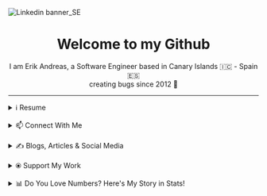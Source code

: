 ![Linkedin banner_SE](https://github.com/user-attachments/assets/a812e449-5ff5-40a9-abf4-5fd0d5b79c99)

<h1 align="center">Welcome to my Github</h1>
<p align="center">
 I am Erik Andreas, a Software Engineer based in Canary Islands 🇮🇨 - Spain 🇪🇸
 <br>
 creating bugs since 2012 🚀
</p>
 

---
<details>
  <summary>ℹ️ Resume</summary>
     <p align="left">
        <a href="https://drive.proton.me/urls/26JG7XDRZC#wLWfPZ0wnNda" target="_blank">
            <img src="https://img.shields.io/badge/Download%20CV-4285F4?style=for-the-badge&logo=download&logoColor=white" alt="Download CV">
        </a>
    </p>
</details>
<br>
<details>
  <summary>📫 Connect With Me</summary>
 <p align="left">
    <a href="https://www.linkedin.com/in/erik-andreas-backend-developer" target="_blank">
        <img src="https://img.shields.io/badge/LinkedIn-0077B5?style=for-the-badge&logo=linkedin&logoColor=white" alt="LinkedIn">
    </a>
    <a href="https://calendly.com/erikandreasdev/30min" target="_blank">
        <img src="https://img.shields.io/badge/Schedule%20Meeting-2088FF?style=for-the-badge&logo=googlemeet&logoColor=white" alt="Schedule Meeting">
    </a>
    <a href="mailto:erik.dvera+info@proton.me" target="_blank">
        <img src="https://img.shields.io/badge/Email-Me-D14836?style=for-the-badge&logo=gmail&logoColor=white" alt="Email">
    </a>
</p>
</details>
<br>
<details>
  <summary>✍️ Blogs, Articles & Social Media</summary>
 <p>Focused on mastering the writing habit in 2024 to pave the way for greater success in 2025. Follow my journey as I share practical insights, creative ideas, and inspiration for fellow writers and creators.</p>

<p align="left">
    <a href="https://substack.com/@erikandreas" target="_blank">
        <img src="https://img.shields.io/badge/Substack-FF6719?style=for-the-badge&logo=substack&logoColor=white" alt="Substack">
    </a>
    <a href="https://x.com/erikandreasdev" target="_blank">
        <img src="https://img.shields.io/badge/X-000000?style=for-the-badge&logo=x&logoColor=white" alt="X">
    </a>
</p>
</details>
<br>
<details>
  <summary>⦿ Support My Work</summary>
 <p>If you enjoy my content and want to support me, feel free to buy me a coffee (or help fund my projects) via PayPal!</p>
<p align="left">
    <a href="https://paypal.me/ebarretodevera?country.x=ES&locale.x=es_ES" target="_blank">
        <img src="https://img.shields.io/badge/PayPal-00457C?style=for-the-badge&logo=paypal&logoColor=white" alt="PayPal Me">
    </a>
</p>
</details>
<br>
<details>
  <summary>📊 Do You Love Numbers? Here's My Story in Stats!</summary>
  <!--START_SECTION:waka-->
![Code Time](http://img.shields.io/badge/Code%20Time-32%20hrs%2059%20mins-blue)

![Profile Views](http://img.shields.io/badge/Profile%20Views-1-blue)

**🐱 My GitHub Data** 

> 📦 96.2 kB Used in GitHub's Storage 
 > 
> 🏆 114 Contributions in the Year 2024
 > 
> 💼 Opted to Hire
 > 
> 📜 20 Public Repositories 
 > 
> 🔑 7 Private Repositories 
 > 
**I'm an Early 🐤** 

```text
🌞 Morning                47 commits          █████████████░░░░░░░░░░░░   50.54 % 
🌆 Daytime                21 commits          ██████░░░░░░░░░░░░░░░░░░░   22.58 % 
🌃 Evening                24 commits          ██████░░░░░░░░░░░░░░░░░░░   25.81 % 
🌙 Night                  1 commits           ░░░░░░░░░░░░░░░░░░░░░░░░░   01.08 % 
```
📅 **I'm Most Productive on Friday** 

```text
Monday                   20 commits          █████░░░░░░░░░░░░░░░░░░░░   21.51 % 
Tuesday                  9 commits           ██░░░░░░░░░░░░░░░░░░░░░░░   09.68 % 
Wednesday                12 commits          ███░░░░░░░░░░░░░░░░░░░░░░   12.90 % 
Thursday                 7 commits           ██░░░░░░░░░░░░░░░░░░░░░░░   07.53 % 
Friday                   31 commits          ████████░░░░░░░░░░░░░░░░░   33.33 % 
Saturday                 0 commits           ░░░░░░░░░░░░░░░░░░░░░░░░░   00.00 % 
Sunday                   14 commits          ████░░░░░░░░░░░░░░░░░░░░░   15.05 % 
```


📊 **This Week I Spent My Time On** 

```text
🕑︎ Time Zone: Atlantic/Canary

💬 Programming Languages: 
Java                     3 hrs 9 mins        ██████████████░░░░░░░░░░░   57.18 % 
YAML                     1 hr 43 mins        ████████░░░░░░░░░░░░░░░░░   31.29 % 
Other                    16 mins             █░░░░░░░░░░░░░░░░░░░░░░░░   04.92 % 
Kotlin                   6 mins              █░░░░░░░░░░░░░░░░░░░░░░░░   02.05 % 
.env file                3 mins              ░░░░░░░░░░░░░░░░░░░░░░░░░   00.99 % 

🔥 Editors: 
IntelliJ IDEA            5 hrs 14 mins       ████████████████████████░   94.99 % 
Warp                     15 mins             █░░░░░░░░░░░░░░░░░░░░░░░░   04.83 % 
Canva                    0 secs              ░░░░░░░░░░░░░░░░░░░░░░░░░   00.10 % 
Notion                   0 secs              ░░░░░░░░░░░░░░░░░░░░░░░░░   00.08 % 

🐱‍💻 Projects: 
trading-plaform          4 hrs 35 mins       █████████████████████░░░░   83.24 % 
spring-security          26 mins             ██░░░░░░░░░░░░░░░░░░░░░░░   08.15 % 
demo                     13 mins             █░░░░░░░░░░░░░░░░░░░░░░░░   04.12 % 
spring-security-main     9 mins              █░░░░░░░░░░░░░░░░░░░░░░░░   02.87 % 
Unknown Project          5 mins              ░░░░░░░░░░░░░░░░░░░░░░░░░   01.62 % 

💻 Operating System: 
Linux                    4 hrs 54 mins       ██████████████████████░░░   88.98 % 
Mac                      36 mins             ███░░░░░░░░░░░░░░░░░░░░░░   11.02 % 
```

**I Mostly Code in Java** 

```text
Java                     13 repos            █████████████████░░░░░░░░   68.42 % 
HTML                     5 repos             ███████░░░░░░░░░░░░░░░░░░   26.32 % 
Shell                    1 repo              █░░░░░░░░░░░░░░░░░░░░░░░░   05.26 % 
```



**Timeline**

![Lines of Code chart](https://raw.githubusercontent.com/erikandreasdev/erikandreasdev/main/assets/bar_graph.png)


 Last Updated on 16/12/2024 14:37:21 UTC
<!--END_SECTION:waka-->
</details>
